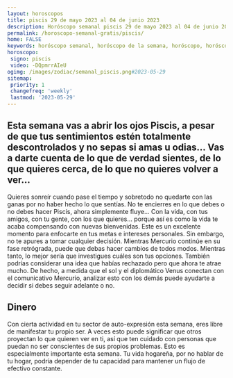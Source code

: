 ```yaml
---
layout: horoscopos
title: piscis 29 de mayo 2023 al 04 de junio 2023 
description: Horóscopo semanal piscis 29 de mayo 2023 al 04 de junio 2023. Esta semana vas a abrir los ojos Piscis, a pesar de que tus sentimientos estén totalmente descontrolados y no sepas si amas u odias… Vas a darte cuenta de lo que de verdad sientes, de lo que quieres cerca, de lo que no quieres volver a ver…
permalink: /horoscopo-semanal-gratis/piscis/
home: FALSE
keywords: horóscopo semanal, horóscopo de la semana, horóscopo, horóscopo gratis,horóscopos, horóscopo esperanza gracia, horoscopos piscis la semana, horóscopos gratis, Tarot, Astrologia, Zodíaco, piscis, horoscopo gratis, semanal
horoscopo:
 signo: piscis
 video: -DQpmrrAIeU
ogimg: /images/zodiac/semanal_piscis.png#2023-05-29
sitemap:
 priority: 1
 changefreq: 'weekly'
 lastmod: '2023-05-29'
---
```




## Esta semana vas a abrir los ojos Piscis, a pesar de que tus sentimientos estén totalmente descontrolados y no sepas si amas u odias… Vas a darte cuenta de lo que de verdad sientes, de lo que quieres cerca, de lo que no quieres volver a ver…

Quieres sonreír cuando pase el tiempo y sobretodo no quedarte con las ganas por no haber hecho lo que sentías. No te encierres en lo que debes o no debes hacer Piscis, ahora simplemente fluye… Con la vida, con tus amigos, con tu gente, con los que quieres… 
porque así es como la vida te acaba compensando con nuevas bienvenidas.
Este es un excelente momento para enfocarte en tus metas e intereses personales. Sin embargo, no te apures a tomar cualquier decisión. Mientras Mercurio continúe en su fase retrógrada, puede que debas hacer cambios de todos modos. Mientras tanto, lo mejor sería que investigues cuáles son tus opciones. También podrías considerar una idea que habías rechazado pero que ahora te atrae mucho. De hecho, a medida que el sol y el diplomático Venus conectan con el comunicativo Mercurio, analizar esto con los demás puede ayudarte a decidir si debes seguir adelante o no.

## Dinero

Con cierta actividad en tu sector de auto-expresión esta semana, eres libre de manifestar tu propio ser. A veces esto puede significar que otros proyectan lo que quieren ver en ti, así que ten cuidado con personas que puedan no ser conscientes de sus propios problemas. Esto es especialmente importante esta semana. Tu vida hogareña, por no hablar de tu hogar, podría depender de tu capacidad para mantener un flujo de efectivo constante.